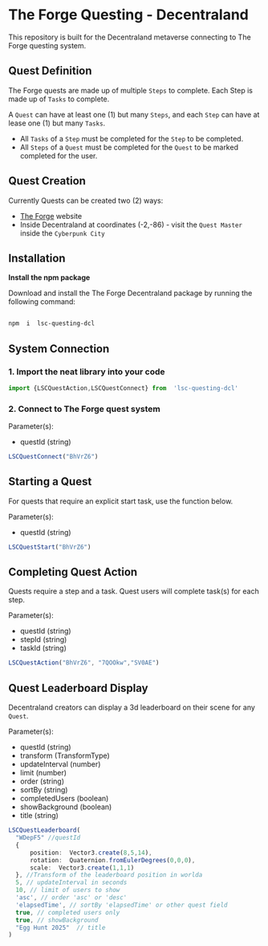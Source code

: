 # The Forge Questing - Decentraland
This repository is built for the Decentraland metaverse connecting to The Forge questing system.

## Quest Definition
The Forge quests are made up of multiple `Steps` to complete. Each Step is made up of `Tasks` to complete.

A `Quest` can have at least one (1) but many `Steps`, and each `Step` can have at lease one (1) but many `Tasks`.

- All `Tasks` of a `Step` must be completed for the `Step` to be completed.
- All `Steps` of a `Quest` must be completed for the `Quest` to be marked completed for the user.

## Quest Creation
Currently Quests can be created two (2) ways:
- [The Forge](https://questing.lastslice.co/) website
- Inside Decentraland at coordinates (-2,-86) - visit the `Quest Master` inside the `Cyberpunk City`

## Installation

 
**Install the npm package**

  

Download and install the The Forge Decentraland package by running the following command:

  

```bash

npm  i  lsc-questing-dcl

```
## System Connection

### 1. Import the neat library into your code
```ts
import {LSCQuestAction,LSCQuestConnect} from  'lsc-questing-dcl'
```

### 2. Connect to The Forge quest system
Parameter(s):

 - questId (string)

  ```ts
LSCQuestConnect("BhVrZ6")
```



## Starting a Quest

For quests that require an explicit start task, use the function below.

Parameter(s):

 - questId (string)

  ```ts
LSCQuestStart("BhVrZ6")
```

## Completing Quest Action
Quests require a step and a task. Quest users will complete task(s) for each step.

Parameter(s):

 - questId (string)
 - stepId (string) 
 - taskId (string)

  ```ts
LSCQuestAction("BhVrZ6", "7QOOkw","SV0AE")
```

## Quest Leaderboard Display
Decentraland creators can display a 3d leaderboard on their scene for any `Quest`.

Parameter(s):

 - questId (string)
 - transform (TransformType) 
 - updateInterval (number)
 - limit (number)
 - order (string) 
 - sortBy (string)
 - completedUsers (boolean)
 - showBackground (boolean)
 - title (string)

  ```ts
LSCQuestLeaderboard(
	"WDepF5" //questId
	{
		position:  Vector3.create(8,5,14), 
		rotation:  Quaternion.fromEulerDegrees(0,0,0),
		scale:  Vector3.create(1,1,1)
	}, //Transform of the leaderboard position in worlda
	5, // updateInterval in seconds
	10, // limit of users to show
	'asc', // order 'asc' or 'desc'
	'elapsedTime', // sortBy 'elapsedTime' or other quest field
	true, // completed users only
	true, // showBackground
	"Egg Hunt 2025"  // title
)
```